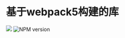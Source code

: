 # 基于webpack5构建的库

<img src="https://img.shields.io/badge/node-16.13.1-blue?style=flat-square&logo=npm" />
<img src="https://img.shields.io/badge/npm-8.1.2-blue?style=flat-square&logo=npm" alt="NPM version" />

